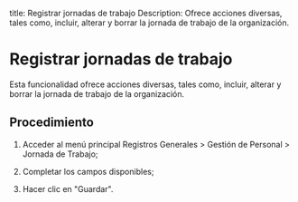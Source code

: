 title: Registrar jornadas de trabajo
Description: Ofrece acciones diversas, tales como, incluir, alterar y borrar la jornada de trabajo de la organización.
# Registrar jornadas de trabajo

Esta funcionalidad ofrece acciones diversas, tales como, incluir, alterar y borrar la jornada de trabajo de la organización.

Procedimiento
-------------

1.  Acceder al menú principal Registros Generales \> Gestión de Personal \>
    Jornada de Trabajo;

2.  Completar los campos disponibles;

3.  Hacer clic en "Guardar".

<!-- !!! tip "About"

    <b>Product/Version:</b> CITSmart | 8.00 &nbsp;&nbsp;
    <b>Updated:</b>01/28/2019 - Larissa Lourenço

